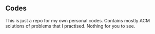 ## Codes

This is just a repo for my own personal codes. Contains mostly ACM solutions of problems that I practised. Nothing for you to see.
